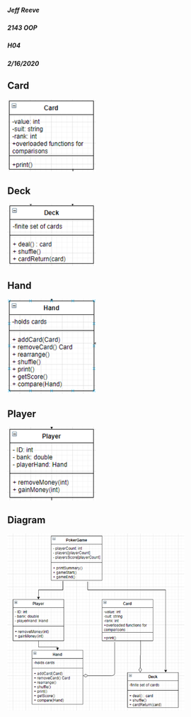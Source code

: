 ##### Jeff Reeve
##### 2143 OOP
##### H04
##### 2/16/2020

## Card

<img src="https://github.com/JefReeve/2143-OOP-Reeve/blob/master/Assignments/H04/Card.PNG" width="200">

## Deck

<img src="https://github.com/JefReeve/2143-OOP-Reeve/blob/master/Assignments/H04/Deck.PNG" width="200">

## Hand

<img src="https://github.com/JefReeve/2143-OOP-Reeve/blob/master/Assignments/H04/Hand.PNG" width="200">

## Player

<img src="https://github.com/JefReeve/2143-OOP-Reeve/blob/master/Assignments/H04/Player.PNG" width="200">

## Diagram

<img src="https://github.com/JefReeve/2143-OOP-Reeve/blob/master/Assignments/H04/Capture.PNG" width="400">
